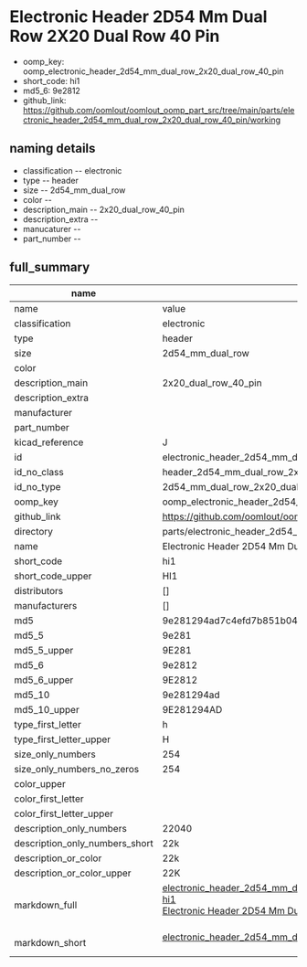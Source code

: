 # Electronic Header 2D54 Mm Dual Row 2X20 Dual Row 40 Pin

  
* oomp_key: oomp_electronic_header_2d54_mm_dual_row_2x20_dual_row_40_pin 
* short_code: hi1
* md5_6: 9e2812  
* github_link: https://github.com/oomlout/oomlout_oomp_part_src/tree/main/parts/electronic_header_2d54_mm_dual_row_2x20_dual_row_40_pin/working  
## naming details
* classification -- electronic
* type -- header
* size -- 2d54_mm_dual_row
* color -- 
* description_main -- 2x20_dual_row_40_pin
* description_extra -- 
* manucaturer -- 
* part_number -- 





## full_summary
| name | value | 
| --- | --- | 
| name | value | 
| classification | electronic | 
| type | header | 
| size | 2d54_mm_dual_row | 
| color |  | 
| description_main | 2x20_dual_row_40_pin | 
| description_extra |  | 
| manufacturer |  | 
| part_number |  | 
| kicad_reference | J | 
| id | electronic_header_2d54_mm_dual_row_2x20_dual_row_40_pin | 
| id_no_class | header_2d54_mm_dual_row_2x20_dual_row_40_pin | 
| id_no_type | 2d54_mm_dual_row_2x20_dual_row_40_pin | 
| oomp_key | oomp_electronic_header_2d54_mm_dual_row_2x20_dual_row_40_pin | 
| github_link | https://github.com/oomlout/oomlout_oomp_part_src/tree/main/parts/electronic_header_2d54_mm_dual_row_2x20_dual_row_40_pin/working | 
| directory | parts/electronic_header_2d54_mm_dual_row_2x20_dual_row_40_pin | 
| name | Electronic Header 2D54 Mm Dual Row 2X20 Dual Row 40 Pin | 
| short_code | hi1 | 
| short_code_upper | HI1 | 
| distributors | [] | 
| manufacturers | [] | 
| md5 | 9e281294ad7c4efd7b851b0491ea8082 | 
| md5_5 | 9e281 | 
| md5_5_upper | 9E281 | 
| md5_6 | 9e2812 | 
| md5_6_upper | 9E2812 | 
| md5_10 | 9e281294ad | 
| md5_10_upper | 9E281294AD | 
| type_first_letter | h | 
| type_first_letter_upper | H | 
| size_only_numbers | 254 | 
| size_only_numbers_no_zeros | 254 | 
| color_upper |  | 
| color_first_letter |  | 
| color_first_letter_upper |  | 
| description_only_numbers | 22040 | 
| description_only_numbers_short | 22k | 
| description_or_color | 22k | 
| description_or_color_upper | 22K | 
| markdown_full | [electronic_header_2d54_mm_dual_row_2x20_dual_row_40_pin](https://github.com/oomlout/oomlout_oomp_part_src/tree/main/parts/electronic_header_2d54_mm_dual_row_2x20_dual_row_40_pin/working)<br>[hi1](https://github.com/oomlout/oomlout_oomp_part_src/tree/main/parts/electronic_header_2d54_mm_dual_row_2x20_dual_row_40_pin/working)<br>[Electronic Header 2D54 Mm Dual Row 2X20 Dual Row 40 Pin](https://github.com/oomlout/oomlout_oomp_part_src/tree/main/parts/electronic_header_2d54_mm_dual_row_2x20_dual_row_40_pin/working)<br><br> | 
| markdown_short | [electronic_header_2d54_mm_dual_row_2x20_dual_row_40_pin](https://github.com/oomlout/oomlout_oomp_part_src/tree/main/parts/electronic_header_2d54_mm_dual_row_2x20_dual_row_40_pin/working)<br><br> | 
